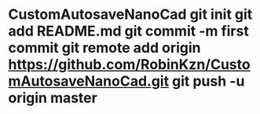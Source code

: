 # CustomAutosaveNanoCad git init git add README.md git commit -m first commit git remote add origin https://github.com/RobinKzn/CustomAutosaveNanoCad.git git push -u origin master

